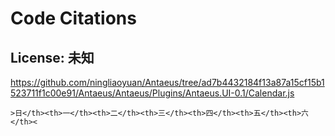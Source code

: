 # Code Citations

## License: 未知
https://github.com/ningliaoyuan/Antaeus/tree/ad7b4432184f13a87a15cf15b1523711f1c00e91/Antaeus/Antaeus/Plugins/Antaeus.UI-0.1/Calendar.js

```
>日</th><th>一</th><th>二</th><th>三</th><th>四</th><th>五</th><th>六</th><
```

